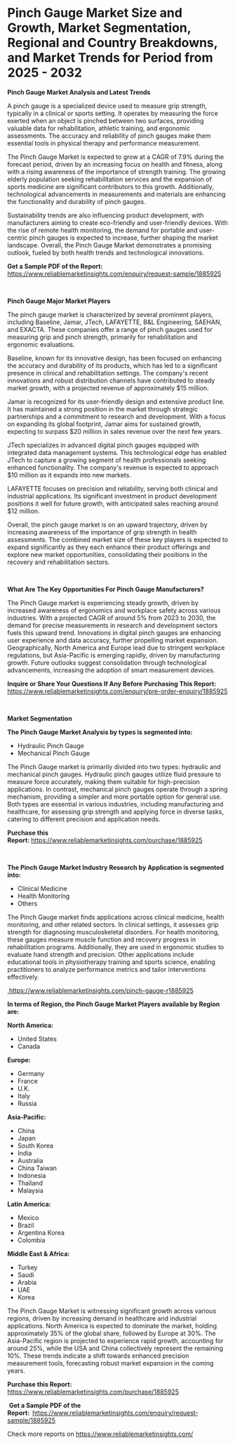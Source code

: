 <p><h1>Pinch Gauge Market Size and Growth, Market Segmentation, Regional and Country Breakdowns, and Market Trends for Period from 2025 -  2032</h1></p><p><strong>Pinch Gauge Market Analysis and Latest Trends</strong></p>
<p><p>A pinch gauge is a specialized device used to measure grip strength, typically in a clinical or sports setting. It operates by measuring the force exerted when an object is pinched between two surfaces, providing valuable data for rehabilitation, athletic training, and ergonomic assessments. The accuracy and reliability of pinch gauges make them essential tools in physical therapy and performance measurement.</p><p>The Pinch Gauge Market is expected to grow at a CAGR of 7.9% during the forecast period, driven by an increasing focus on health and fitness, along with a rising awareness of the importance of strength training. The growing elderly population seeking rehabilitation services and the expansion of sports medicine are significant contributors to this growth. Additionally, technological advancements in measurements and materials are enhancing the functionality and durability of pinch gauges. </p><p>Sustainability trends are also influencing product development, with manufacturers aiming to create eco-friendly and user-friendly devices. With the rise of remote health monitoring, the demand for portable and user-centric pinch gauges is expected to increase, further shaping the market landscape. Overall, the Pinch Gauge Market demonstrates a promising outlook, fueled by both health trends and technological innovations.</p></p>
<p><strong>Get a Sample PDF of the Report:&nbsp;</strong> <a href="https://www.reliablemarketinsights.com/enquiry/request-sample/1885925?utm_campaign=2210&utm_medium=2&utm_source=Github&utm_content=ia&utm_term=11042025&utm_id=pinch-gauge">https://www.reliablemarketinsights.com/enquiry/request-sample/1885925</a></p>
<p>&nbsp;</p>
<p><strong>Pinch Gauge Major Market Players</strong></p>
<p><p>The pinch gauge market is characterized by several prominent players, including Baseline, Jamar, JTech, LAFAYETTE, B&L Engineering, SAEHAN, and EXACTA. These companies offer a range of pinch gauges used for measuring grip and pinch strength, primarily for rehabilitation and ergonomic evaluations.</p><p>Baseline, known for its innovative design, has been focused on enhancing the accuracy and durability of its products, which has led to a significant presence in clinical and rehabilitation settings. The company's recent innovations and robust distribution channels have contributed to steady market growth, with a projected revenue of approximately $15 million.</p><p>Jamar is recognized for its user-friendly design and extensive product line. It has maintained a strong position in the market through strategic partnerships and a commitment to research and development. With a focus on expanding its global footprint, Jamar aims for sustained growth, expecting to surpass $20 million in sales revenue over the next few years.</p><p>JTech specializes in advanced digital pinch gauges equipped with integrated data management systems. This technological edge has enabled JTech to capture a growing segment of health professionals seeking enhanced functionality. The company's revenue is expected to approach $10 million as it expands into new markets.</p><p>LAFAYETTE focuses on precision and reliability, serving both clinical and industrial applications. Its significant investment in product development positions it well for future growth, with anticipated sales reaching around $12 million.</p><p>Overall, the pinch gauge market is on an upward trajectory, driven by increasing awareness of the importance of grip strength in health assessments. The combined market size of these key players is expected to expand significantly as they each enhance their product offerings and explore new market opportunities, consolidating their positions in the recovery and rehabilitation sectors.</p></p>
<p>&nbsp;</p>
<p><strong>What Are The Key Opportunities For Pinch Gauge Manufacturers?</strong></p>
<p><p>The Pinch Gauge market is experiencing steady growth, driven by increased awareness of ergonomics and workplace safety across various industries. With a projected CAGR of around 5% from 2023 to 2030, the demand for precise measurements in research and development sectors fuels this upward trend. Innovations in digital pinch gauges are enhancing user experience and data accuracy, further propelling market expansion. Geographically, North America and Europe lead due to stringent workplace regulations, but Asia-Pacific is emerging rapidly, driven by manufacturing growth. Future outlooks suggest consolidation through technological advancements, increasing the adoption of smart measurement devices.</p></p>
<p><strong>Inquire or Share Your Questions If Any Before Purchasing This Report:</strong> <a href="https://www.reliablemarketinsights.com/enquiry/pre-order-enquiry/1885925?utm_campaign=2210&utm_medium=2&utm_source=Github&utm_content=ia&utm_term=11042025&utm_id=pinch-gauge">https://www.reliablemarketinsights.com/enquiry/pre-order-enquiry/1885925</a></p>
<p>&nbsp;</p>
<p><strong>Market Segmentation</strong></p>
<p><strong>The Pinch Gauge Market Analysis by types is segmented into:</strong></p>
<p><ul><li>Hydraulic Pinch Gauge</li><li>Mechanical Pinch Gauge</li></ul></p>
<p><p>The Pinch Gauge market is primarily divided into two types: hydraulic and mechanical pinch gauges. Hydraulic pinch gauges utilize fluid pressure to measure force accurately, making them suitable for high-precision applications. In contrast, mechanical pinch gauges operate through a spring mechanism, providing a simpler and more portable option for general use. Both types are essential in various industries, including manufacturing and healthcare, for assessing grip strength and applying force in diverse tasks, catering to different precision and application needs.</p></p>
<p><strong>Purchase this Report:&nbsp;</strong><a href="https://www.reliablemarketinsights.com/purchase/1885925?utm_campaign=2210&utm_medium=2&utm_source=Github&utm_content=ia&utm_term=11042025&utm_id=pinch-gauge">https://www.reliablemarketinsights.com/purchase/1885925</a></p>
<p>&nbsp;</p>
<p><strong>The Pinch Gauge Market Industry Research by Application is segmented into:</strong></p>
<p><ul><li>Clinical Medicine</li><li>Health Monitoring</li><li>Others</li></ul></p>
<p><p>The Pinch Gauge market finds applications across clinical medicine, health monitoring, and other related sectors. In clinical settings, it assesses grip strength for diagnosing musculoskeletal disorders. For health monitoring, these gauges measure muscle function and recovery progress in rehabilitation programs. Additionally, they are used in ergonomic studies to evaluate hand strength and precision. Other applications include educational tools in physiotherapy training and sports science, enabling practitioners to analyze performance metrics and tailor interventions effectively.</p></p>
<p><a href="https://www.reliablemarketinsights.com/pinch-gauge-r1885925?utm_campaign=2210&utm_medium=2&utm_source=Github&utm_content=ia&utm_term=11042025&utm_id=pinch-gauge">&nbsp;https://www.reliablemarketinsights.com/pinch-gauge-r1885925</a></p>
<p><strong>In terms of Region, the Pinch Gauge Market Players available by Region are:</strong></p>
<p>
    <p> <strong> North America: </strong>
        <ul>
            <li>United States</li>
            <li>Canada</li>
        </ul>
        </p> 
    <p> <strong> Europe: </strong>
        <ul>
            <li>Germany</li>
            <li>France</li>
            <li>U.K.</li>
            <li>Italy</li>
            <li>Russia</li>
        </ul>
        </p> 
    <p> <strong> Asia-Pacific: </strong>
        <ul>
            <li>China</li>
            <li>Japan</li>
            <li>South Korea</li>
            <li>India</li>
            <li>Australia</li>
            <li>China Taiwan</li>
            <li>Indonesia</li>
            <li>Thailand</li>
            <li>Malaysia</li>
        </ul>
        </p> 
    <p> <strong> Latin America: </strong>
        <ul>
            <li>Mexico</li>
            <li>Brazil</li>
            <li>Argentina Korea</li>
            <li>Colombia</li>
        </ul>
        </p> 
    <p> <strong> Middle East & Africa: </strong>
        <ul>
            <li>Turkey</li>
            <li>Saudi</li>
            <li>Arabia</li>
            <li>UAE</li>
            <li>Korea</li>
        </ul>
    </p>
    </p>
<p><p>The Pinch Gauge Market is witnessing significant growth across various regions, driven by increasing demand in healthcare and industrial applications. North America is expected to dominate the market, holding approximately 35% of the global share, followed by Europe at 30%. The Asia-Pacific region is projected to experience rapid growth, accounting for around 25%, while the USA and China collectively represent the remaining 10%. These trends indicate a shift towards enhanced precision measurement tools, forecasting robust market expansion in the coming years.</p></p>
<p><strong>Purchase this Report: </strong><a href="https://www.reliablemarketinsights.com/purchase/1885925?utm_campaign=2210&utm_medium=2&utm_source=Github&utm_content=ia&utm_term=11042025&utm_id=pinch-gauge">https://www.reliablemarketinsights.com/purchase/1885925</a></p>
<p>&nbsp;<strong>Get a Sample PDF of the Report:&nbsp;&nbsp;</strong><a href="https://www.reliablemarketinsights.com/enquiry/request-sample/1885925?utm_campaign=2210&utm_medium=2&utm_source=Github&utm_content=ia&utm_term=11042025&utm_id=pinch-gauge">https://www.reliablemarketinsights.com/enquiry/request-sample/1885925</a></p>
<p><strong></strong></p>
<p>Check more reports on <a href="https://www.reliablemarketinsights.com/?utm_campaign=2210&utm_medium=2&utm_source=Github&utm_content=ia&utm_term=11042025&utm_id=pinch-gauge">https://www.reliablemarketinsights.com/</a></p>